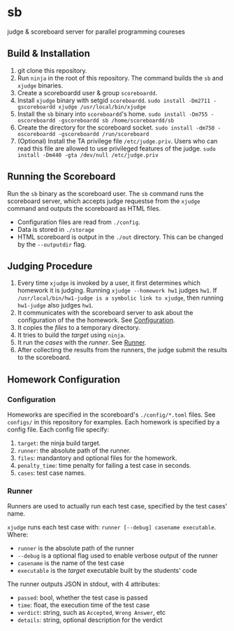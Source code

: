 # sb
judge &amp; scoreboard server for parallel programming coureses

## Build & Installation

1. git clone this repository.
2. Run `ninja` in the root of this repository. The command builds the `sb` and `xjudge` binaries.
3. Create a scoreboardd user & group `scoreboardd`.
4. Install `xjudge` binary with setgid `scoreboardd`. `sudo install -Dm2711 -gscoreboardd xjudge /usr/local/bin/xjudge`
5. Install the `sb` binary into `scoreboardd`'s home. `sudo install -Dm755 -oscoreboardd -gscoreboardd sb /home/scoreboardd/sb`
6. Create the directory for the scoreboard socket. `sudo install -dm750 -oscoreboardd -gscoreboardd /run/scoreboard`
7. (Optional) Install the TA privilege file `/etc/judge.priv`. Users who can read this file are allowed to use privileged features of the judge. `sudo install -Dm440 -gta /dev/null /etc/judge.priv`

## Running the Scoreboard

Run the `sb` binary as the scoreboard user. The `sb` command runs the scoreboard server, which accepts judge requestse from the `xjudge` command and outputs the scoreboard as HTML files.

* Configuration files are read from `./config`.
* Data is stored in `./storage`
* HTML scoreboard is output in the `./out` directory. This can be changed by the `--outputdir` flag.

## Judging Procedure

1. Every time `xjudge` is invoked by a user, it first determines which homework it is judging. Running `xjudge --homework hw1` judges `hw1`. If `/usr/local/bin/hw1-judge is a symbolic link to xjudge`, then running `hw1-judge` also judges `hw1`.
2. It communicates with the scoreboard server to ask about the configuration of the the homework. See [Configuration](#configuration).
3. It copies the *files* to a temporary directory.
4. It tries to build the *target* using `ninja`.
5. It run the *cases* with the *runner*. See [Runner](#runner).
6. After collecting the results from the runners, the judge submit the results to the scoreboard.

## Homework Configuration

### Configuration

Homeworks are specified in the scoreboard's `./config/*.toml` files. See `configs/` in this repository for examples. Each homework is specified by a config file. Each config file specify:
1. `target`: the ninja build target.
2. `runner`: the absolute path of the runner.
3. `files`: mandantory and optional files for the homework. 
4. `penalty_time`: time penalty for failing a test case in seconds.
5. `cases`: test case names.

### Runner

Runners are used to actually run each test case, specified by the test cases' name.

`xjudge` runs each test case with: `runner [--debug] casename executable`. Where:
   * `runner` is the absolute path of the runner
   * `--debug` is a optional flag used to enable verbose output of the runner
   * `casename` is the name of the test case
   * `executable` is the *target* executable built by the students' code

The runner outputs JSON in stdout, with 4 attributes:
   * `passed`: bool, whether the test case is passed
   * `time`: float, the execution time of the test case
   * `verdict`: string, such as `Accepted`, `Wrong Answer`, etc
   * `details`: string, optional description for the verdict
